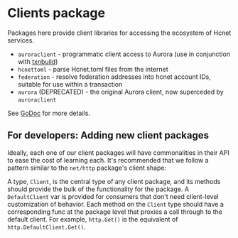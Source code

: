 # Clients package

Packages here provide client libraries for accessing the ecosystem of Hcnet services.

* `auroraclient` - programmatic client access to Aurora (use in conjunction with [txnbuild](../txnbuild))
* `hcnettoml` - parse Hcnet.toml files from the internet
* `federation` - resolve federation addresses into hcnet account IDs, suitable for use within a transaction
* `aurora` (DEPRECATED) - the original Aurora client, now superceded by `auroraclient`

See [GoDoc](https://godoc.org/github.com/hcnet/go/clients) for more details.

## For developers: Adding new client packages

Ideally, each one of our client packages will have commonalities in their API to ease the cost of learning each.  It's recommended that we follow a pattern similar to the `net/http` package's client shape:

A type, `Client`, is the central type of any client package, and its methods should provide the bulk of the functionality for the package.  A `DefaultClient` var is provided for consumers that don't need client-level customization of behavior.  Each method on the `Client` type should have a corresponding func at the package level that proxies a call through to the default client.  For example, `http.Get()` is the equivalent of `http.DefaultClient.Get()`.
